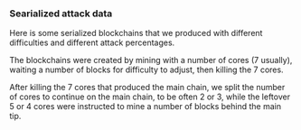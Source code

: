 ### Searialized attack data

Here is some serialized blockchains that we produced with different difficulties and different attack percentages.

The blockchains were created by mining with a number of cores (7 usually), waiting a number of blocks for difficulty to adjust, then killing the 7 cores.

After killing the 7 cores that produced the main chain, we split the number of cores to continue on the main chain, to be often 2 or 3, 
while the leftover 5 or 4 cores were instructed to mine a number of blocks behind the main tip.
